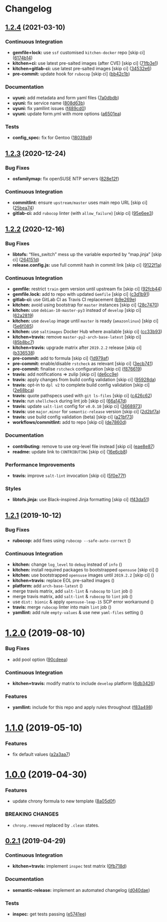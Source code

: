 # Changelog

## [1.2.4](https://github.com/saltstack-formulas/chrony-formula/compare/v1.2.3...v1.2.4) (2021-03-10)


### Continuous Integration

* **gemfile+lock:** use `ssf` customised `kitchen-docker` repo [skip ci] ([6174b14](https://github.com/saltstack-formulas/chrony-formula/commit/6174b146864fdc25e53c046dc15a460f99fc7f24))
* **kitchen+ci:** use latest pre-salted images (after CVE) [skip ci] ([71fb3e1](https://github.com/saltstack-formulas/chrony-formula/commit/71fb3e192723491a9c21391cb9ff8ca16dda77fd))
* **kitchen+gitlab-ci:** use latest pre-salted images [skip ci] ([34532e6](https://github.com/saltstack-formulas/chrony-formula/commit/34532e632df9f6726f2d6365720407799bdfac85))
* **pre-commit:** update hook for `rubocop` [skip ci] ([bb42c1b](https://github.com/saltstack-formulas/chrony-formula/commit/bb42c1b823830276d96cf234218c7a171e28ff86))


### Documentation

* **uyuni:** add metadata and form yaml files ([7a0dbdb](https://github.com/saltstack-formulas/chrony-formula/commit/7a0dbdba58094e50439d962f380ac8355c581bd4))
* **uyuni:** fix service name ([808d63b](https://github.com/saltstack-formulas/chrony-formula/commit/808d63b1204c9ed4173608dbf6099577d7587bd1))
* **uyuni:** fix yamllint issues ([f489cd0](https://github.com/saltstack-formulas/chrony-formula/commit/f489cd0f2146e9b872a0ebe91dc3f62514b5adaa))
* **uyuni:** update form.yml with more options ([a6501ea](https://github.com/saltstack-formulas/chrony-formula/commit/a6501ea049f80b3aae5bbd2b0b3f8b22cc50cc82))


### Tests

* **config_spec:** fix for Gentoo ([18039a9](https://github.com/saltstack-formulas/chrony-formula/commit/18039a9aac451020879d4f3e594abf9a2559e9fd))

## [1.2.3](https://github.com/saltstack-formulas/chrony-formula/compare/v1.2.2...v1.2.3) (2020-12-24)


### Bug Fixes

* **osfamilymap:** fix openSUSE NTP servers ([828e12f](https://github.com/saltstack-formulas/chrony-formula/commit/828e12f7b490090a80b2c3af4527e31b5b707991))


### Continuous Integration

* **commitlint:** ensure `upstream/master` uses main repo URL [skip ci] ([25bea74](https://github.com/saltstack-formulas/chrony-formula/commit/25bea74bf0878abb54fea184dfdaebd2d2dd368f))
* **gitlab-ci:** add `rubocop` linter (with `allow_failure`) [skip ci] ([95e6ee3](https://github.com/saltstack-formulas/chrony-formula/commit/95e6ee3e57d705830f886817fab95409a922a7ad))

## [1.2.2](https://github.com/saltstack-formulas/chrony-formula/compare/v1.2.1...v1.2.2) (2020-12-16)


### Bug Fixes

* **libtofs:** “files_switch” mess up the variable exported by “map.jinja” [skip ci] ([264151d](https://github.com/saltstack-formulas/chrony-formula/commit/264151d1cb51b524a96e352aaede74aa82e38197))
* **release.config.js:** use full commit hash in commit link [skip ci] ([9122f1a](https://github.com/saltstack-formulas/chrony-formula/commit/9122f1a4866337f8074f8ce167a6c02265b9cd28))


### Continuous Integration

* **gemfile:** restrict `train` gem version until upstream fix [skip ci] ([92fcb44](https://github.com/saltstack-formulas/chrony-formula/commit/92fcb44337e8b6c10d545f2865531925c98bb045))
* **gemfile.lock:** add to repo with updated `Gemfile` [skip ci] ([c3d1b91](https://github.com/saltstack-formulas/chrony-formula/commit/c3d1b917acc4a77c43cd364816360f94f581e13c))
* **gitlab-ci:** use GitLab CI as Travis CI replacement ([b9e269e](https://github.com/saltstack-formulas/chrony-formula/commit/b9e269e96564383f3a63e97867462e0a1e5192b8))
* **kitchen:** avoid using bootstrap for `master` instances [skip ci] ([28c7470](https://github.com/saltstack-formulas/chrony-formula/commit/28c7470600a3f302b22ee4b448c9d7350e9b3e39))
* **kitchen:** use `debian-10-master-py3` instead of `develop` [skip ci] ([62a2819](https://github.com/saltstack-formulas/chrony-formula/commit/62a2819b8df1637af754164cc9552aa71e4b2b09))
* **kitchen:** use `develop` image until `master` is ready (`amazonlinux`) [skip ci] ([5e6f085](https://github.com/saltstack-formulas/chrony-formula/commit/5e6f085fd4cad85b6a3aecd92c90aa17acd534c9))
* **kitchen:** use `saltimages` Docker Hub where available [skip ci] ([cc33b93](https://github.com/saltstack-formulas/chrony-formula/commit/cc33b93a58e1a889e6a6d758f53627c03fab39dd))
* **kitchen+travis:** remove `master-py2-arch-base-latest` [skip ci] ([85b8bc7](https://github.com/saltstack-formulas/chrony-formula/commit/85b8bc7700cb4cce348209ae79a159f7bf8520f1))
* **kitchen+travis:** upgrade matrix after `2019.2.2` release [skip ci] ([b336538](https://github.com/saltstack-formulas/chrony-formula/commit/b3365386aa71af4f6c596ab4225b2ad7b437739d))
* **pre-commit:** add to formula [skip ci] ([1d979af](https://github.com/saltstack-formulas/chrony-formula/commit/1d979af015f1517c060d4eeb5c43efe690c5f10e))
* **pre-commit:** enable/disable `rstcheck` as relevant [skip ci] ([3ecb741](https://github.com/saltstack-formulas/chrony-formula/commit/3ecb7415ab42ab1c2843fd4ee080b67725ef3068))
* **pre-commit:** finalise `rstcheck` configuration [skip ci] ([f876619](https://github.com/saltstack-formulas/chrony-formula/commit/f8766198760e616bdf24b5256744ca79de56ba5b))
* **travis:** add notifications => zulip [skip ci] ([de6cc9e](https://github.com/saltstack-formulas/chrony-formula/commit/de6cc9e23562ab4a3b054798e2f9de0074fdbf99))
* **travis:** apply changes from build config validation [skip ci] ([95928da](https://github.com/saltstack-formulas/chrony-formula/commit/95928da597a533f095901bab2ea7b84496ffd654))
* **travis:** opt-in to `dpl v2` to complete build config validation [skip ci] ([2e68bca](https://github.com/saltstack-formulas/chrony-formula/commit/2e68bcad916c026c1dbfdd26d60b4591d9eabbbe))
* **travis:** quote pathspecs used with `git ls-files` [skip ci] ([c426c62](https://github.com/saltstack-formulas/chrony-formula/commit/c426c62301ae2d85c7efdc7d32a76832438312d3))
* **travis:** run `shellcheck` during lint job [skip ci] ([66a147d](https://github.com/saltstack-formulas/chrony-formula/commit/66a147df787b779233c755cbcff9711e94d2bc16))
* **travis:** update `salt-lint` config for `v0.0.10` [skip ci] ([3668973](https://github.com/saltstack-formulas/chrony-formula/commit/3668973688a4a0f50c848e2f50ed310d029459f3))
* **travis:** use `major.minor` for `semantic-release` version [skip ci] ([2d2bf7a](https://github.com/saltstack-formulas/chrony-formula/commit/2d2bf7a8f718642116f96aaa84b8c90deeae8742))
* **travis:** use build config validation (beta) [skip ci] ([a21bf73](https://github.com/saltstack-formulas/chrony-formula/commit/a21bf73c8d0f6f1a1cd179564e5721b6b6af493b))
* **workflows/commitlint:** add to repo [skip ci] ([de7860d](https://github.com/saltstack-formulas/chrony-formula/commit/de7860d74c1f19b24dcd4cc6dd31dc56a0941892))


### Documentation

* **contributing:** remove to use org-level file instead [skip ci] ([eae8e87](https://github.com/saltstack-formulas/chrony-formula/commit/eae8e87c8be8a5b6eac3bf890b79035a3c9e7b17))
* **readme:** update link to `CONTRIBUTING` [skip ci] ([16e6cb8](https://github.com/saltstack-formulas/chrony-formula/commit/16e6cb8279b573632d0de9b7037c914d49f4255f))


### Performance Improvements

* **travis:** improve `salt-lint` invocation [skip ci] ([5f0e77f](https://github.com/saltstack-formulas/chrony-formula/commit/5f0e77f93a8d5482c9634103231c19dfb1ee72f6))


### Styles

* **libtofs.jinja:** use Black-inspired Jinja formatting [skip ci] ([f43da51](https://github.com/saltstack-formulas/chrony-formula/commit/f43da517a7c101b7fdd72c74246cdd80fffc4ac6))

## [1.2.1](https://github.com/saltstack-formulas/chrony-formula/compare/v1.2.0...v1.2.1) (2019-10-12)


### Bug Fixes

* **rubocop:** add fixes using `rubocop --safe-auto-correct` ([](https://github.com/saltstack-formulas/chrony-formula/commit/f3c5a09))


### Continuous Integration

* **kitchen:** change `log_level` to `debug` instead of `info` ([](https://github.com/saltstack-formulas/chrony-formula/commit/cf01b5b))
* **kitchen:** install required packages to bootstrapped `opensuse` [skip ci] ([](https://github.com/saltstack-formulas/chrony-formula/commit/36c8f81))
* **kitchen:** use bootstrapped `opensuse` images until `2019.2.2` [skip ci] ([](https://github.com/saltstack-formulas/chrony-formula/commit/9bae687))
* **kitchen+travis:** replace EOL pre-salted images ([](https://github.com/saltstack-formulas/chrony-formula/commit/9a71030))
* **platform:** add `arch-base-latest` ([](https://github.com/saltstack-formulas/chrony-formula/commit/87341a1))
* merge travis matrix, add `salt-lint` & `rubocop` to `lint` job ([](https://github.com/saltstack-formulas/chrony-formula/commit/a521e08))
* merge travis matrix, add `salt-lint` & `rubocop` to `lint` job ([](https://github.com/saltstack-formulas/chrony-formula/commit/fe1d64d))
* use `dist: bionic` & apply `opensuse-leap-15` SCP error workaround ([](https://github.com/saltstack-formulas/chrony-formula/commit/213eef3))
* **travis:** merge `rubocop` linter into main `lint` job ([](https://github.com/saltstack-formulas/chrony-formula/commit/ec20e4c))
* **yamllint:** add rule `empty-values` & use new `yaml-files` setting ([](https://github.com/saltstack-formulas/chrony-formula/commit/5c35ac7))

# [1.2.0](https://github.com/saltstack-formulas/chrony-formula/compare/v1.1.0...v1.2.0) (2019-08-10)


### Bug Fixes

* add pool option ([90cdeea](https://github.com/saltstack-formulas/chrony-formula/commit/90cdeea))


### Continuous Integration

* **kitchen+travis:** modify matrix to include `develop` platform ([6db3426](https://github.com/saltstack-formulas/chrony-formula/commit/6db3426))


### Features

* **yamllint:** include for this repo and apply rules throughout ([f83a498](https://github.com/saltstack-formulas/chrony-formula/commit/f83a498))

# [1.1.0](https://github.com/saltstack-formulas/chrony-formula/compare/v1.0.0...v1.1.0) (2019-05-10)


### Features

* fix default values ([a2a3aa7](https://github.com/saltstack-formulas/chrony-formula/commit/a2a3aa7))

# [1.0.0](https://github.com/saltstack-formulas/chrony-formula/compare/v0.2.1...v1.0.0) (2019-04-30)


### Features

* update chrony formula to new template ([8a05d0f](https://github.com/saltstack-formulas/chrony-formula/commit/8a05d0f))


### BREAKING CHANGES

* `chrony.removed` replaced by `.clean` states.

## [0.2.1](https://github.com/saltstack-formulas/chrony-formula/compare/v0.2.0...v0.2.1) (2019-04-29)


### Continuous Integration

* **kitchen+travis:** implement `inspec` test matrix ([0fb718d](https://github.com/saltstack-formulas/chrony-formula/commit/0fb718d))


### Documentation

* **semantic-release:** implement an automated changelog ([d040dae](https://github.com/saltstack-formulas/chrony-formula/commit/d040dae))


### Tests

* **inspec:** get tests passing ([e5741ee](https://github.com/saltstack-formulas/chrony-formula/commit/e5741ee))
